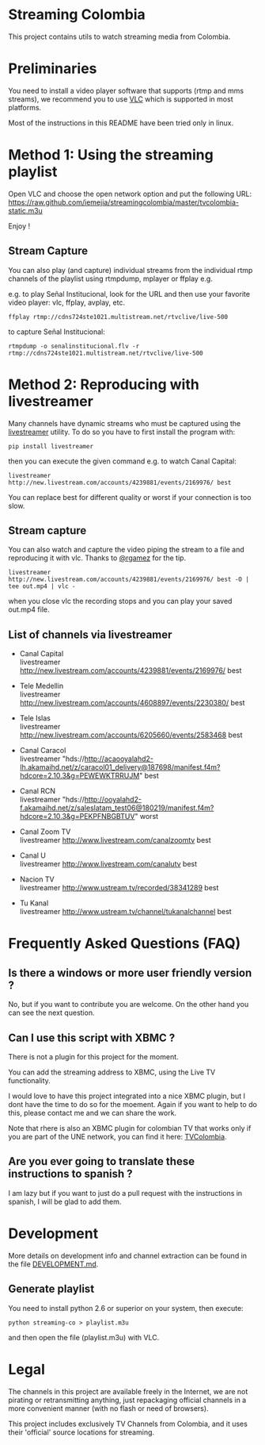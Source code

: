 Streaming Colombia
==================

This project contains utils to watch streaming media from Colombia.

# Preliminaries

You need to install a video player software that supports (rtmp and
mms streams), we recommend you to use
[VLC](http://www.videolan.org/vlc/) which is supported in most
platforms.

Most of the instructions in this README have been tried only in linux.

# Method 1: Using the streaming playlist 

Open VLC and choose the open network option and put the following URL:
https://raw.github.com/iemejia/streamingcolombia/master/tvcolombia-static.m3u

Enjoy !

## Stream Capture

You can also play (and capture) individual streams from the individual rtmp 
channels of the playlist using rtmpdump, mplayer or ffplay e.g.

e.g. to play Señal Institucional, look for the URL and then use your
favorite video player: vlc, ffplay, avplay, etc.

	ffplay rtmp://cdns724ste1021.multistream.net/rtvclive/live-500

to capture Señal Institucional:

	rtmpdump -o senalinstitucional.flv -r rtmp://cdns724ste1021.multistream.net/rtvclive/live-500

# Method 2: Reproducing with livestreamer

Many channels have dynamic streams who must be captured using the
[livestreamer](http://livestreamer.tanuki.se/en/latest/) utility. To
do so you have to first install the program with:

    pip install livestreamer

then you can execute the given command e.g. to watch Canal Capital: 

    livestreamer http://new.livestream.com/accounts/4239881/events/2169976/ best

You can replace best for different quality or worst if your connection
is too slow.

## Stream capture

You can also watch and capture the video piping the stream to a file
and reproducing it with vlc. Thanks to
[@rgamez](https://github.com/rgamez) for the tip.

    livestreamer http://new.livestream.com/accounts/4239881/events/2169976/ best -O | tee out.mp4 | vlc -

when you close vlc the recording stops and you can play your saved
out.mp4 file.

## List of channels via livestreamer

- Canal Capital  
    livestreamer http://new.livestream.com/accounts/4239881/events/2169976/ best

- Tele Medellin  
    livestreamer http://new.livestream.com/accounts/4608897/events/2230380/ best

- Tele Islas  
    livestreamer http://new.livestream.com/accounts/6205660/events/2583468 best

- Canal Caracol  
    livestreamer "hds://http://acaooyalahd2-lh.akamaihd.net/z/caracol01_delivery@187698/manifest.f4m?hdcore=2.10.3&g=PEWEWKTRRUJM" best

- Canal RCN  
    livestreamer "hds://http://ooyalahd2-f.akamaihd.net/z/saleslatam_test06@180219/manifest.f4m?hdcore=2.10.3&g=PEKPFNBGBTUV" worst

- Canal Zoom TV  
    livestreamer http://www.livestream.com/canalzoomtv best

- Canal U  
    livestreamer http://www.livestream.com/canalutv best

- Nacion TV  
    livestreamer http://www.ustream.tv/recorded/38341289 best

- Tu Kanal  
    livestreamer http://www.ustream.tv/channel/tukanalchannel best

# Frequently Asked Questions (FAQ)

## Is there a windows or more user friendly version ?

No, but if you want to contribute you are welcome. On the other hand
you can see the next question.

## Can I use this script with XBMC ?

There is not a plugin for this project for the moment.

You can add the streaming address to XBMC, using the Live TV functionality.

I would love to have this project integrated into a nice XBMC plugin,
but I dont have the time to do so for the moement. Again if you want
to help to do this, please contact me and we can share the work.

Note that rhere is also an XBMC plugin for colombian TV that works
only if you are part of the UNE network, you can find it here:
[TVColombia](https://github.com/diegofn/wiiego-xbmc-addons.git).

## Are you ever going to translate these instructions to spanish ?

I am lazy but if you want to just do a pull request with the
instructions in spanish, I will be glad to add them.

# Development

More details on development info and channel extraction can be found
in the file
[DEVELOPMENT.md](https://github.com/iemejia/streamingcolombia/blob/master/DEVELOPMENT.md).

## Generate playlist 

You need to install python 2.6 or superior on your system, then execute:

	python streaming-co > playlist.m3u
	
and then open the file (playlist.m3u) with VLC. 

# Legal

The channels in this project are available freely in the Internet, we
are not pirating or retransmitting anything, just repackaging official
channels in a more convenient manner (with no flash or need of
browsers).

This project includes exclusively TV Channels from Colombia, and it uses their 
'official' source locations for streaming.
